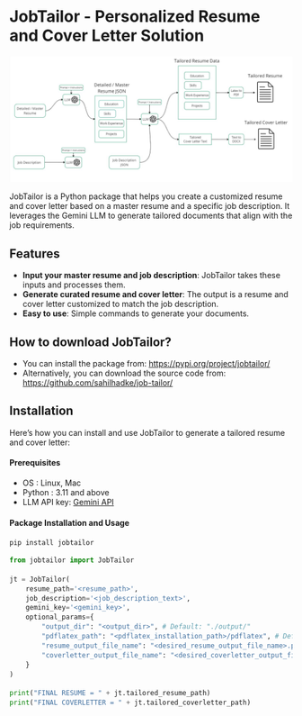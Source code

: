# JobTailor - Personalized Resume and Cover Letter Solution


![Logo](https://github.com/sahilhadke/job-tailor/blob/main/resources/jobtailor-architecture.jpg)

JobTailor is a Python package that helps you create a customized resume and cover letter based on a master resume and a specific job description. It leverages the Gemini LLM to generate tailored documents that align with the job requirements.

## Features

- **Input your master resume and job description**: JobTailor takes these inputs and processes them.
- **Generate curated resume and cover letter**: The output is a resume and cover letter customized to match the job description.
- **Easy to use**: Simple commands to generate your documents.

## How to download JobTailor?

- You can install the package from: https://pypi.org/project/jobtailor/
- Alternatively, you can download the source code from: https://github.com/sahilhadke/job-tailor/

## Installation

Here’s how you can install and use JobTailor to generate a tailored resume and cover letter:

#### Prerequisites

- OS : Linux, Mac
- Python : 3.11 and above
- LLM API key: [Gemini API](https://ai.google.dev/)

#### Package Installation and Usage

```bash
pip install jobtailor
```

```python
from jobtailor import JobTailor

jt = JobTailor(
    resume_path='<resume_path>', 
    job_description='<job_description_text>', 
    gemini_key='<gemini_key>', 
    optional_params={
        "output_dir": "<output_dir>", # Default: "./output/"
        "pdflatex_path": "<pdflatex_installation_path>/pdflatex", # Default is "pdflatex" global access
        "resume_output_file_name": "<desired_resume_output_file_name>.pdf", # Default: jobtailor-curated-resume.pdf 
        "coverletter_output_file_name": "<desired_coverletter_output_file_name>.docx" # Default: jobtailor-curated-coverletter.docx
    }
)

print("FINAL RESUME = " + jt.tailored_resume_path)
print("FINAL COVERLETTER = " + jt.tailored_coverletter_path)
```
